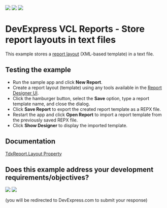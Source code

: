 <!-- default badges list -->
[![](https://img.shields.io/badge/Open_in_DevExpress_Support_Center-FF7200?style=flat-square&logo=DevExpress&logoColor=white)](https://supportcenter.devexpress.com/ticket/details/T1306454)
[![](https://img.shields.io/badge/📖_How_to_use_DevExpress_Examples-e9f6fc?style=flat-square)](https://docs.devexpress.com/GeneralInformation/403183)
[![](https://img.shields.io/badge/💬_Leave_Feedback-feecdd?style=flat-square)](#does-this-example-address-your-development-requirementsobjectives)
<!-- default badges end -->

# DevExpress VCL Reports - Store report layouts in text files

This example stores a [report layout](https://docs.devexpress.com/VCL/dxReport.TdxReport.Layout) (XML-based template) in a text file.

## Testing the example

* Run the sample app and click **New Report**.
* Create a report layout (template) using any tools available in the [Report Designer UI](https://docs.devexpress.com/XtraReports/119176/web-reporting/web-end-user-report-designer).
* Click the hamburger button, select the **Save** option, type a report template name, and close the dialog.
* Click **Save Report** to export the created report template as a REPX file.
* Restart the app and click **Open Report** to import a report template from the previously saved REPX file.
* Click **Show Designer** to display the imported template.

## Documentation

[TdxReport.Layout Property](https://docs.devexpress.com/VCL/dxReport.TdxReport.Layout)
<!-- feedback -->
## Does this example address your development requirements/objectives?

[<img src="https://www.devexpress.com/support/examples/i/yes-button.svg"/>](https://www.devexpress.com/support/examples/survey.xml?utm_source=github&utm_campaign=vcl-reports-store-layout-template-file&~~~was_helpful=yes) [<img src="https://www.devexpress.com/support/examples/i/no-button.svg"/>](https://www.devexpress.com/support/examples/survey.xml?utm_source=github&utm_campaign=vcl-reports-store-layout-template-file&~~~was_helpful=no)

(you will be redirected to DevExpress.com to submit your response)
<!-- feedback end -->

